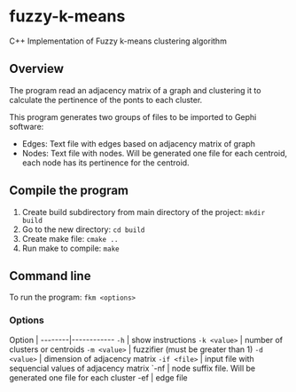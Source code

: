 # fuzzy-k-means
C++ Implementation of Fuzzy k-means clustering algorithm 

## Overview

The program read an adjacency matrix of a graph and clustering it to calculate the pertinence of the ponts to each cluster.

This program generates two groups of files to be imported to Gephi software:
* Edges: Text file with edges based on adjacency matrix of graph
* Nodes: Text file with nodes. Will be generated one file for each centroid, each node has its pertinence for the centroid.

## Compile the program

 1. Create build subdirectory from main directory of the project: `mkdir build`
 2. Go to the new directory: `cd build`
 3. Create make file: `cmake ..`
 4. Run make to compile: `make`

## Command line

To run the program: `fkm <options>`

### Options

 Option  | 
 --------|------------
 `-h`      | show instructions
 `-k <value>` | number of clusters or centroids
 `-m <value>` | fuzzifier (must be greater than 1)
 `-d <value>` | dimension of adjacency matrix
 `-if <file>` | input file with sequencial values of adjacency matrix
 `-nf <file>  | node suffix file. Will be generated one file for each cluster
  -ef <file>  | edge file
